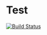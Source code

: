 # Test

[![Build Status](https://travis-ci.org/GemedaC/Test.svg?branch=dev)](https://travis-ci.org/GemedaC/Test)
